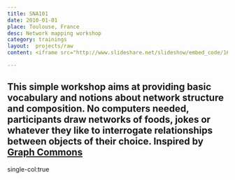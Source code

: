 ```yaml
---
title: SNA101
date: 2010-01-01
place: Toulouse, France
desc: Network mapping workshop
category: trainings
layout:  projects/raw
content: <iframe src="http://www.slideshare.net/slideshow/embed_code/16273568" width="597" height="486" frameborder="0" marginwidth="0" marginheight="0" scrolling="no" style="border:1px solid #CCC; border-width:1px 1px 0; margin-bottom:5px; max-width: 100%;" allowfullscreen> </iframe>

---
```


This simple workshop aims at providing basic vocabulary and notions about network structure and composition. No computers needed, participants draw networks of foods, jokes or whatever they like to interrogate relationships between objects of their choice. Inspired by [Graph Commons](http://graphcommons.org/)
-
single-col:true
